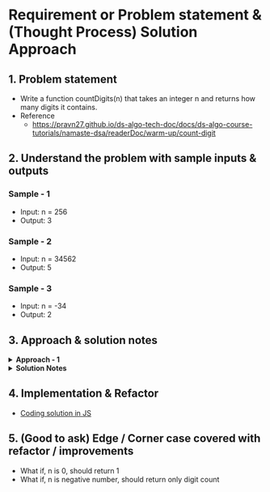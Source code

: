 # Requirement or Problem statement & (Thought Process) Solution Approach

## 1. Problem statement

- Write a function countDigits(n) that takes an integer n and returns how many digits it contains.
- Reference
  - https://pravn27.github.io/ds-algo-tech-doc/docs/ds-algo-course-tutorials/namaste-dsa/readerDoc/warm-up/count-digit

## 2. Understand the problem with sample inputs & outputs

### Sample - 1

- Input: n = 256
- Output: 3

### Sample - 2

- Input: n = 34562
- Output: 5

### Sample - 3

- Input: n = -34
- Output: 2

## 3. Approach & solution notes

<details>
  <summary><b>Approach - 1</b></summary>

- Thought Process / Approach

  - Divide number by 10
    - Why 10 ? All possible digits 0, 1, ..... 9 will occur, means 0 to 9 will get total count as 10
  - define count variable
  - use while loop, will run till getting less than or equal to 0
    - num = Math.floor(num / 10)
    - count++
  - after exiting loop, return / print count

- ![alt text](./img/approach.png)

- Make sure dry run with sample examples with notebooks
- Use javascript Math methods

  - Check & explore - Math.floor(), Math.ceil(), Math.round(), Math.abs()

- Complexity

  - Time Complexity: O(d), where d is number of digits
  - Space Complexity: O(1)

</details>

<details>
  <summary><b>Solution Notes</b></summary>

- ![alt text](./img/solution1.1.png)
- ![alt text](./img/solution1.2.png)

</details>

## 4. Implementation & Refactor

- [Coding solution in JS](./index.js)

## 5. (Good to ask) Edge / Corner case covered with refactor / improvements

- What if, n is 0, should return 1
- What if, n is negative number, should return only digit count
